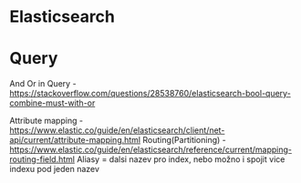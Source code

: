 # Elasticsearch

# Query
And Or in Query - https://stackoverflow.com/questions/28538760/elasticsearch-bool-query-combine-must-with-or

Attribute mapping - https://www.elastic.co/guide/en/elasticsearch/client/net-api/current/attribute-mapping.html
Routing(Partitioning) - https://www.elastic.co/guide/en/elasticsearch/reference/current/mapping-routing-field.html
Aliasy = dalsi nazev pro index, nebo možno i spojit vice indexu pod jeden nazev

